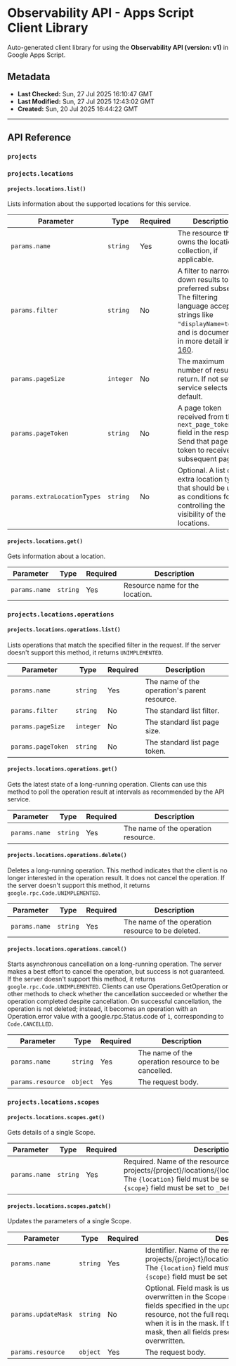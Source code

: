 # Observability API - Apps Script Client Library

Auto-generated client library for using the **Observability API (version: v1)** in Google Apps Script.

## Metadata

- **Last Checked:** Sun, 27 Jul 2025 16:10:47 GMT
- **Last Modified:** Sun, 27 Jul 2025 12:43:02 GMT
- **Created:** Sun, 20 Jul 2025 16:44:22 GMT



---

## API Reference

### `projects`

### `projects.locations`

#### `projects.locations.list()`

Lists information about the supported locations for this service.

| Parameter | Type | Required | Description |
|---|---|---|---|
| `params.name` | `string` | Yes | The resource that owns the locations collection, if applicable. |
| `params.filter` | `string` | No | A filter to narrow down results to a preferred subset. The filtering language accepts strings like `"displayName=tokyo"`, and is documented in more detail in [AIP-160](https://google.aip.dev/160). |
| `params.pageSize` | `integer` | No | The maximum number of results to return. If not set, the service selects a default. |
| `params.pageToken` | `string` | No | A page token received from the `next_page_token` field in the response. Send that page token to receive the subsequent page. |
| `params.extraLocationTypes` | `string` | No | Optional. A list of extra location types that should be used as conditions for controlling the visibility of the locations. |

#### `projects.locations.get()`

Gets information about a location.

| Parameter | Type | Required | Description |
|---|---|---|---|
| `params.name` | `string` | Yes | Resource name for the location. |

### `projects.locations.operations`

#### `projects.locations.operations.list()`

Lists operations that match the specified filter in the request. If the server doesn't support this method, it returns `UNIMPLEMENTED`.

| Parameter | Type | Required | Description |
|---|---|---|---|
| `params.name` | `string` | Yes | The name of the operation's parent resource. |
| `params.filter` | `string` | No | The standard list filter. |
| `params.pageSize` | `integer` | No | The standard list page size. |
| `params.pageToken` | `string` | No | The standard list page token. |

#### `projects.locations.operations.get()`

Gets the latest state of a long-running operation. Clients can use this method to poll the operation result at intervals as recommended by the API service.

| Parameter | Type | Required | Description |
|---|---|---|---|
| `params.name` | `string` | Yes | The name of the operation resource. |

#### `projects.locations.operations.delete()`

Deletes a long-running operation. This method indicates that the client is no longer interested in the operation result. It does not cancel the operation. If the server doesn't support this method, it returns `google.rpc.Code.UNIMPLEMENTED`.

| Parameter | Type | Required | Description |
|---|---|---|---|
| `params.name` | `string` | Yes | The name of the operation resource to be deleted. |

#### `projects.locations.operations.cancel()`

Starts asynchronous cancellation on a long-running operation. The server makes a best effort to cancel the operation, but success is not guaranteed. If the server doesn't support this method, it returns `google.rpc.Code.UNIMPLEMENTED`. Clients can use Operations.GetOperation or other methods to check whether the cancellation succeeded or whether the operation completed despite cancellation. On successful cancellation, the operation is not deleted; instead, it becomes an operation with an Operation.error value with a google.rpc.Status.code of `1`, corresponding to `Code.CANCELLED`.

| Parameter | Type | Required | Description |
|---|---|---|---|
| `params.name` | `string` | Yes | The name of the operation resource to be cancelled. |
| `params.resource` | `object` | Yes | The request body. |

### `projects.locations.scopes`

#### `projects.locations.scopes.get()`

Gets details of a single Scope.

| Parameter | Type | Required | Description |
|---|---|---|---|
| `params.name` | `string` | Yes | Required. Name of the resource. The format is: projects/{project}/locations/{location}/scopes/{scope} The `{location}` field must be set to `global`. The `{scope}` field must be set to `_Default`. |

#### `projects.locations.scopes.patch()`

Updates the parameters of a single Scope.

| Parameter | Type | Required | Description |
|---|---|---|---|
| `params.name` | `string` | Yes | Identifier. Name of the resource. The format is: projects/{project}/locations/{location}/scopes/{scope} The `{location}` field must be set to `global`. The `{scope}` field must be set to `_Default`. |
| `params.updateMask` | `string` | No | Optional. Field mask is used to specify the fields to be overwritten in the Scope resource by the update. The fields specified in the update_mask are relative to the resource, not the full request. A field is overwritten when it is in the mask. If the user does not provide a mask, then all fields present in the request are overwritten. |
| `params.resource` | `object` | Yes | The request body. |